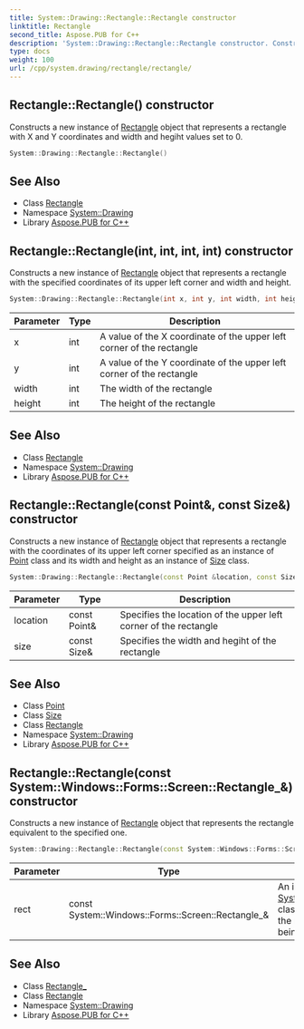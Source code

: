 ```yaml
---
title: System::Drawing::Rectangle::Rectangle constructor
linktitle: Rectangle
second_title: Aspose.PUB for C++
description: 'System::Drawing::Rectangle::Rectangle constructor. Constructs a new instance of Rectangle object that represents a rectangle with X and Y coordinates and width and hegiht values set to 0 in C++.'
type: docs
weight: 100
url: /cpp/system.drawing/rectangle/rectangle/
---
```

## Rectangle::Rectangle() constructor


Constructs a new instance of [Rectangle](../) object that represents a rectangle with X and Y coordinates and width and hegiht values set to 0.

```cpp
System::Drawing::Rectangle::Rectangle()
```

## See Also

* Class [Rectangle](../)
* Namespace [System::Drawing](../../)
* Library [Aspose.PUB for C++](../../../)
## Rectangle::Rectangle(int, int, int, int) constructor


Constructs a new instance of [Rectangle](../) object that represents a rectangle with the specified coordinates of its upper left corner and width and height.

```cpp
System::Drawing::Rectangle::Rectangle(int x, int y, int width, int height)
```


| Parameter | Type | Description |
| --- | --- | --- |
| x | int | A value of the X coordinate of the upper left corner of the rectangle |
| y | int | A value of the Y coordinate of the upper left corner of the rectangle |
| width | int | The width of the rectangle |
| height | int | The height of the rectangle |

## See Also

* Class [Rectangle](../)
* Namespace [System::Drawing](../../)
* Library [Aspose.PUB for C++](../../../)
## Rectangle::Rectangle(const Point\&, const Size\&) constructor


Constructs a new instance of [Rectangle](../) object that represents a rectangle with the coordinates of its upper left corner specified as an instance of [Point](../../point/) class and its width and height as an instance of [Size](../../size/) class.

```cpp
System::Drawing::Rectangle::Rectangle(const Point &location, const Size &size)
```


| Parameter | Type | Description |
| --- | --- | --- |
| location | const Point\& | Specifies the location of the upper left corner of the rectangle |
| size | const Size\& | Specifies the width and hegiht of the rectangle |

## See Also

* Class [Point](../../point/)
* Class [Size](../../size/)
* Class [Rectangle](../)
* Namespace [System::Drawing](../../)
* Library [Aspose.PUB for C++](../../../)
## Rectangle::Rectangle(const System::Windows::Forms::Screen::Rectangle_\&) constructor


Constructs a new instance of [Rectangle](../) object that represents the rectangle equivalent to the specified one.

```cpp
System::Drawing::Rectangle::Rectangle(const System::Windows::Forms::Screen::Rectangle_ &rect)
```


| Parameter | Type | Description |
| --- | --- | --- |
| rect | const System::Windows::Forms::Screen::Rectangle_\& | An instance of [System::Windows::Forms::Screen::Rectangle_](../../../system.windows.forms/screen/rectangle_/) class that specifies the position and size of the rectangle to be represented by the object being constructed |

## See Also

* Class [Rectangle_](../../../system.windows.forms/screen/rectangle_/)
* Class [Rectangle](../)
* Namespace [System::Drawing](../../)
* Library [Aspose.PUB for C++](../../../)
